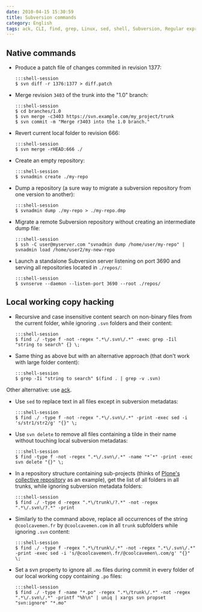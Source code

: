 ```yaml
---
date: 2010-04-15 15:30:59
title: Subversion commands
category: English
tags: ack, CLI, find, grep, Linux, sed, shell, Subversion, Regular expression
---
```


## Native commands

  * Produce a patch file of changes commited in revision 1377:

        :::shell-session
        $ svn diff -r 1376:1377 > diff.patch

  * Merge revision `3403` of the trunk into the "1.0" branch:

        :::shell-session
        $ cd branches/1.0
        $ svn merge -c3403 https://svn.example.com/my_project/trunk
        $ svn commit -m "Merge r3403 into the 1.0 branch."

  * Revert current local folder to revision 666:

        :::shell-session
        $ svn merge -rHEAD:666 ./

  * Create an empty repository:

        :::shell-session
        $ svnadmin create ./my-repo

  * Dump a repository (a sure way to migrate a subversion repository from one version to another):

        :::shell-session
        $ svnadmin dump ./my-repo > ./my-repo.dmp

  * Migrate a remote Subversion repository without creating an intermediate dump file:

        :::shell-session
        $ ssh -C user@myserver.com "svnadmin dump /home/user/my-repo" | svnadmin load /home/user2/my-new-repo

  * Launch a standalone Subversion server listening on port 3690 and serving all repositories located in `./repos/`:

        :::shell-session
        $ svnserve --daemon --listen-port 3690 --root ./repos/

## Local working copy hacking

  * Recursive and case insensitive content search on non-binary files from the current folder, while ignoring `.svn` folders and their content:

        :::shell-session
        $ find ./ -type f -not -regex ".*\/.svn\/.*" -exec grep -Iil "string to search" {} \;

  * Same thing as above but with an alternative approach (that don't work with large folder content):

        :::shell-session
        $ grep -Ii "string to search" $(find . | grep -v .svn)

  Other alternative: use [ack](https://petdance.com/ack/).

  * Use `sed` to replace text in all files except in subversion metadatas:

        :::shell-session
        $ find ./ -type f -not -regex ".*\/.svn\/.*" -print -exec sed -i 's/str1/str2/g' "{}" \;

  * Use `svn delete` to remove all files containing a tilde in their name without touching local subversion metadatas:

        :::shell-session
        $ find -type f -not -regex ".*\/.svn\/.*" -name "*˜*" -print -exec svn delete "{}" \;

  * In a repository structure containing sub-projects (thinks of [Plone's collective repository](https://svn.plone.org/svn/collective/) as an example), get the list of all folders in all trunks, while ignoring subversion metadata folders:

        :::shell-session
        $ find ./ -type d -regex ".*\/trunk\/?.*" -not -regex ".*\/.svn\/?.*" -print

  * Similarly to the command above, replace all occurrences of the string `@coolcavemen.fr` by `@coolcavemen.com` in all `trunk` subfolders while ignoring `.svn` content:

        :::shell-session
        $ find ./ -type f -regex ".*\/trunk\/.*" -not -regex ".*\/.svn\/.*" -print -exec sed -i 's/@coolcavemen\.fr/@coolcavemen\.com/g' "{}" \;

  * Set a svn property to ignore all `.mo` files during commit in every folder of our local working copy containing `.po` files:

        :::shell-session
        $ find ./ -type f -name "*.po" -regex ".*\/trunk\/.*" -not -regex ".*\/.svn\/.*" -printf "%h\n" | uniq | xargs svn propset "svn:ignore" "*.mo"

